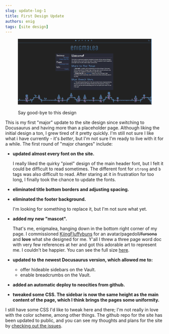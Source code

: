 ```yaml
---
slug: update-log-1
title: First Design Update
authors: enig
tags: [site design]
---
```


<figure>

![Say good-bye to this design](./v0.png)

<figcaption>Say good-bye to this design</figcaption>

</figure>

This is my first "major" update to the site design since switching to Docusaurus
and having more than a placeholder page. Although liking the initial design a
ton, I grew tired of it pretty quickly. I'm still not sure I like what i have
currently - it's _better_, but I'm not sure I'm ready to live with it for a
while. The first round of "major changes" include:

<!--truncate-->

- **updated almost every font on the site.**

  I really liked the quirky "pixel" design of the main header font, but I felt
  it could be difficult to read sometimes. The different font for `strong` and
  `b` tags was also difficult to read. After staring at it in frustration for
  too long, I finally took the chance to update the fonts.

- **eliminated title bottom borders and adjusting spacing.**
- **eliminated the footer background.**

  I'm looking for something to replace it, but I'm not sure what yet.

- **added my new "mascot".**

  That's me, enigmalea, hanging down in the bottom right corner of my page. I
  commissioned
  <a href="https://ko-fi.com/KiingFluffybuns">KiingFluffybuns</a>
  for an avatar/pagedoll<strike>/fursona</strike> and **love** what she designed
  for me. Y'all I threw a three page word doc with very few references at her
  and got this adorable art to represent me. I couldn't be happier. You can see
  the full size
  [here](https://twitter.com/enigmaleaDA/status/1536787197231255555?s=20&t=KznHSdLRPlEQLOkc7Sv6vg).

- **updated to the newest Docusaurus version, which allowed me to:**
  - offer hideable sidebars on the Vault.
  - enable breadcrumbs on the Vault.
- **added an automatic deploy to neocities from github.**
- **tweaked some CSS. The sidebar is now the same height as the main content of
  the page, which I think brings the pages some uniformity.**

I still have some CSS I'd like to tweak here and there; I'm not really in love
with the color scheme, among other things. The github repo for the site has been
updated to public, and you can see my thoughts and plans for the site by
[checking out the issues](https://github.com/enigmalea/enigmalea/issues).
